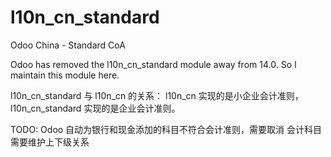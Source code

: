# l10n_cn_standard
Odoo China - Standard CoA

Odoo has removed the l10n_cn_standard module away from 14.0. So I maintain this module here.

l10n_cn_standard 与 l10n_cn 的关系：
l10n_cn 实现的是小企业会计准则，l10n_cn_standard 实现的是企业会计准则。

TODO:
Odoo 自动为银行和现金添加的科目不符合会计准则，需要取消
会计科目需要维护上下级关系
